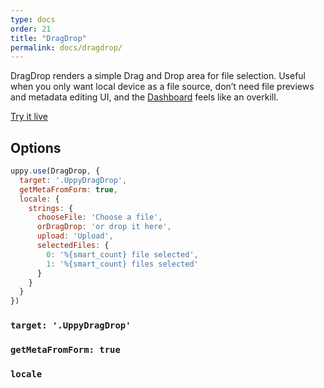 ```yaml
---
type: docs
order: 21
title: "DragDrop"
permalink: docs/dragdrop/
---
```


DragDrop renders a simple Drag and Drop area for file selection. Useful when you only want local device as a file source, don’t need file previews and metadata editing UI, and the [Dashboard](/docs/dashboard/) feels like an overkill.

[Try it live](/examples/dragdrop/)

## Options

```js
uppy.use(DragDrop, {
  target: '.UppyDragDrop',
  getMetaFromForm: true,
  locale: {
    strings: {
      chooseFile: 'Choose a file',
      orDragDrop: 'or drop it here',
      upload: 'Upload',
      selectedFiles: {
        0: '%{smart_count} file selected',
        1: '%{smart_count} files selected'
      }
    }
  }
})
```

### `target: '.UppyDragDrop'`

### `getMetaFromForm: true`

### `locale`

